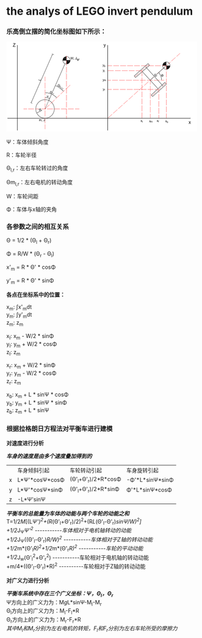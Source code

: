 # the analys of LEGO invert pendulum
### 乐高倒立摆的简化坐标图如下所示：
![](image/invert_pendulum.png)

Ψ：车体倾斜角度

R：车轮半径

Θ<sub>l,r</sub>：左右车轮转过的角度

Θm<sub>l,r</sub>：左右电机的转动角度

W：车轮间距

Φ：车体与x轴的夹角
### 各参数之间的相互关系

Θ = 1/2 * (Θ<sub>l</sub> + Θ<sub>r</sub>)

Φ = R/W * (Θ<sub>r</sub> - Θ<sub>l</sub>)

x'<sub>m</sub> = R * Θ' * cosΦ

y'<sub>m</sub> = R * Θ' * sinΦ

**各点在坐标系中的位置：**

x<sub>m</sub>: &int;x'<sub>m</sub>dt  
y<sub>m</sub>: &int;y'<sub>m</sub>dt  
z<sub>m</sub>: z<sub>m</sub>

x<sub>l</sub>: x<sub>m</sub> - W/2 * sinΦ  
y<sub>l</sub>: y<sub>m</sub> + W/2 * cosΦ  
z<sub>l</sub>: z<sub>m</sub>

x<sub>r</sub>: x<sub>m</sub> + W/2 * sinΦ  
y<sub>r</sub>: y<sub>m</sub> - W/2 * cosΦ  
z<sub>r</sub>: z<sub>m</sub>

x<sub>b</sub>: x<sub>m</sub> + L * sinΨ * cosΦ  
y<sub>b</sub>: y<sub>m</sub> + L * sinΨ * sinΦ  
z<sub>b</sub>: z<sub>m</sub> + L * sinΨ  

### 根据拉格朗日方程法对平衡车进行建模

**对速度进行分析**  

<strong>*车身的速度是由多个速度叠加得到的*</strong>  
<table>
	<tr>
		<td> </td> <td>车身倾斜引起</td> <td>车轮转动引起</td> <td>车身旋转引起</td>
	</tr>
	<tr>
		<td>x</td> <td>L*Ψ'*cosΨ*cosΦ</td> <td>(Θ'<sub>l</sub>+Θ'<sub>r</sub>)/2*R*cosΦ</td> 
		<td>-Φ'*L*sinΨ*sinΦ</td>
	</tr>
	<tr>
		<td>y</td> <td>L*Ψ'*cosΨ*sinΦ</td> <td>(Θ'<sub>l</sub>+Θ'<sub>r</sub>)/2*R*sinΦ</td>
		<td>Φ'*L*sinΨ*cosΦ</td>
	</tr>
	<tr>
		<td>z</td> <td>-L*Ψ'sinΨ</td> <td></td> <td></td>
	</tr>
</table>

<strong>*平衡车的总能量为车体的动能与两个车轮的动能之和*</strong>  
T=1/2*M*[(L*Ψ')<sup>2</sup>+(R*(Θ'<sub>l</sub>+Θ'<sub>r</sub>)/2)<sup>2</sup>+(R*L*(Θ'<sub>l</sub>-Θ'<sub>r</sub>)*sinΨ/W)<sup>2</sup>]  
		+1/2*J<sub>Ψ</sub>*Ψ'<sup>2</sup> -----------车体相对于电机轴转动的动能  
		+1/2*J<sub>Ψ</sub>((Θ'<sub>l</sub>-Θ'<sub>r</sub>)*R/W)<sup>2</sup> -----------车体相对于Z轴的转动动能  
		+1/2*m*(Θ'<sub>l</sub>*R)<sup>2</sup>+1/2*m*(Θ'<sub>r</sub>*R)<sup>2</sup> -----------车轮的平动动能  
		+1/2*J<sub>w</sub>(Θ'<sub>l</sub><sup>2</sup>+Θ'<sub>r</sub><sup>2</sup>) -----------车轮相对于电机轴的转动动能  
		+m/4*((Θ'<sub>l</sub>-Θ'<sub>r</sub>)*R)<sup>2</sup> ----------车轮相对于Z轴的转动动能  

**对广义力进行分析**

<strong>*平衡车系统中存在三个广义坐标：Ψ，Θ<sub>l</sub>，Θ<sub>r</sub>*</strong>  
Ψ方向上的广义力为：M*g*L*sinΨ-M<sub>l</sub>-M<sub>r</sub>  
Θ<sub>l</sub>方向上的广义力为：M<sub>l</sub>-F<sub>l</sub>*R  
Θ<sub>r</sub>方向上的广义力为：M<sub>r</sub>-F<sub>r</sub>*R  
*其中M<sub>l</sub>和M<sub>r</sub>分别为左右电机的转矩，F<sub>l</sub>和F<sub>r</sub>分别为左右车轮所受的摩擦力*  


